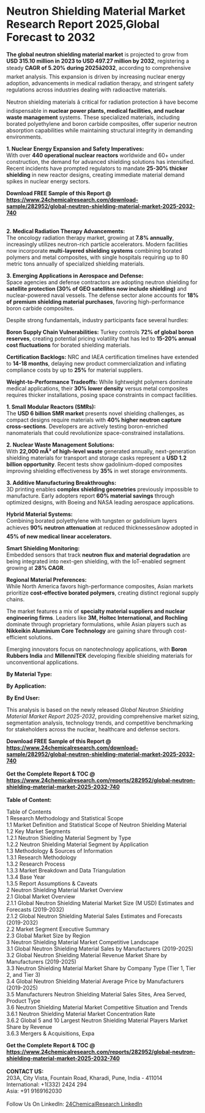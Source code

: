 <h1>Neutron Shielding Material Market Research Report 2025,Global Forecast to 2032</h1><p><strong>The global neutron shielding material market</strong> is projected to grow from <strong>USD 315.10 million in 2023 to USD 497.27 million by 2032</strong>, registering a steady <strong>CAGR of 5.20% during 2025â2032</strong>, according to comprehensive market analysis. This expansion is driven by increasing nuclear energy adoption, advancements in medical radiation therapy, and stringent safety regulations across industries dealing with radioactive materials.</p><p>Neutron shielding materials â critical for radiation protection â have become indispensable in <strong>nuclear power plants, medical facilities, and nuclear waste management</strong> systems. These specialized materials, including borated polyethylene and boron carbide composites, offer superior neutron absorption capabilities while maintaining structural integrity in demanding environments.</p><p><strong>1. Nuclear Energy Expansion and Safety Imperatives:</strong><br>
With over <strong>440 operational nuclear reactors</strong> worldwide and 60+ under construction, the demand for advanced shielding solutions has intensified. Recent incidents have prompted regulators to mandate <strong>25-30% thicker shielding</strong> in new reactor designs, creating immediate material demand spikes in nuclear energy sectors.</p><div><b>Download FREE Sample of this Report @ 
            <a href="https://www.24chemicalresearch.com/download-sample/282952/global-neutron-shielding-material-market-2025-2032-740">
            https://www.24chemicalresearch.com/download-sample/282952/global-neutron-shielding-material-market-2025-2032-740</a></b></div><br><p><strong>2. Medical Radiation Therapy Advancements:</strong><br>
The oncology radiation therapy market, growing at <strong>7.8% annually</strong>, increasingly utilizes neutron-rich particle accelerators. Modern facilities now incorporate <strong>multi-layered shielding systems</strong> combining borated polymers and metal composites, with single hospitals requiring up to 80 metric tons annually of specialized shielding materials.</p><p><strong>3. Emerging Applications in Aerospace and Defense:</strong><br>
Space agencies and defense contractors are adopting neutron shielding for <strong>satellite protection (30% of GEO satellites now include shielding)</strong> and nuclear-powered naval vessels. The defense sector alone accounts for <strong>18% of premium shielding material purchases</strong>, favoring high-performance boron carbide composites.</p><p>Despite strong fundamentals, industry participants face several hurdles:</p><p><strong>Boron Supply Chain Vulnerabilities:</strong> Turkey controls <strong>72% of global boron reserves</strong>, creating potential pricing volatility that has led to <strong>15-20% annual cost fluctuations</strong> for borated shielding materials.</p><p><strong>Certification Backlogs:</strong> NRC and IAEA certification timelines have extended to <strong>14-18 months</strong>, delaying new product commercialization and inflating compliance costs by up to <strong>25%</strong> for material suppliers.</p><p><strong>Weight-to-Performance Tradeoffs:</strong> While lightweight polymers dominate medical applications, their <strong>30% lower density</strong> versus metal composites requires thicker installations, posing space constraints in compact facilities.</p><p><strong>1. Small Modular Reactors (SMRs):</strong><br>
The <strong>USD 6 billion SMR market</strong> presents novel shielding challenges, as compact designs require materials with <strong>40% higher neutron capture cross-sections</strong>. Developers are actively testing boron-enriched nanomaterials that could revolutionize space-constrained installations.</p><p><strong>2. Nuclear Waste Management Solutions:</strong><br>
With <strong>22,000 mÂ³ of high-level waste</strong> generated annually, next-generation shielding materials for transport and storage casks represent a <strong>USD 1.2 billion opportunity</strong>. Recent tests show gadolinium-doped composites improving shielding effectiveness by <strong>35%</strong> in wet storage environments.</p><p><strong>3. Additive Manufacturing Breakthroughs:</strong><br>
3D printing enables <strong>complex shielding geometries</strong> previously impossible to manufacture. Early adopters report <strong>60% material savings</strong> through optimized designs, with Boeing and NASA leading aerospace applications.</p><p><strong>Hybrid Material Systems:</strong><br>
    Combining borated polyethylene with tungsten or gadolinium layers achieves <strong>90% neutron attenuation</strong> at reduced thicknessesânow adopted in <strong>45% of new medical linear accelerators.</strong></p><p><strong>Smart Shielding Monitoring:</strong><br>
    Embedded sensors that track <strong>neutron flux and material degradation</strong> are being integrated into next-gen shielding, with the IoT-enabled segment growing at <strong>28% CAGR</strong>.</p><p><strong>Regional Material Preferences:</strong><br>
    While North America favors high-performance composites, Asian markets prioritize <strong>cost-effective borated polymers</strong>, creating distinct regional supply chains.</p><p>The market features a mix of <strong>specialty material suppliers and nuclear engineering firms</strong>. Leaders like <strong>3M, Holtec International, and Rochling</strong> dominate through proprietary formulations, while Asian players such as <strong>Nikkeikin Aluminium Core Technology</strong> are gaining share through cost-efficient solutions.</p><p>Emerging innovators focus on nanotechnology applications, with <strong>Boron Rubbers India</strong> and <strong>MillenniTEK</strong> developing flexible shielding materials for unconventional applications.</p><p><strong>By Material Type:</strong></p><p><strong>By Application:</strong></p><p><strong>By End User:</strong></p><p>This analysis is based on the newly released <em>Global Neutron Shielding Material Market Report 2025-2032</em>, providing comprehensive market sizing, segmentation analysis, technology trends, and competitive benchmarking for stakeholders across the nuclear, healthcare and defense sectors.</p><div><b>Download FREE Sample of this Report @ 
            <a href="https://www.24chemicalresearch.com/download-sample/282952/global-neutron-shielding-material-market-2025-2032-740">
            https://www.24chemicalresearch.com/download-sample/282952/global-neutron-shielding-material-market-2025-2032-740</a></b></div><br><div><b>Get the Complete Report & TOC @ 
            <a href="https://www.24chemicalresearch.com/reports/282952/global-neutron-shielding-material-market-2025-2032-740">
            https://www.24chemicalresearch.com/reports/282952/global-neutron-shielding-material-market-2025-2032-740</a></b></div><br>
            <b>Table of Content:</b><p>Table of Contents<br />
1 Research Methodology and Statistical Scope<br />
1.1 Market Definition and Statistical Scope of Neutron Shielding Material<br />
1.2 Key Market Segments<br />
1.2.1 Neutron Shielding Material Segment by Type<br />
1.2.2 Neutron Shielding Material Segment by Application<br />
1.3 Methodology & Sources of Information<br />
1.3.1 Research Methodology<br />
1.3.2 Research Process<br />
1.3.3 Market Breakdown and Data Triangulation<br />
1.3.4 Base Year<br />
1.3.5 Report Assumptions & Caveats<br />
2 Neutron Shielding Material Market Overview<br />
2.1 Global Market Overview<br />
2.1.1 Global Neutron Shielding Material Market Size (M USD) Estimates and Forecasts (2019-2032)<br />
2.1.2 Global Neutron Shielding Material Sales Estimates and Forecasts (2019-2032)<br />
2.2 Market Segment Executive Summary<br />
2.3 Global Market Size by Region<br />
3 Neutron Shielding Material Market Competitive Landscape<br />
3.1 Global Neutron Shielding Material Sales by Manufacturers (2019-2025)<br />
3.2 Global Neutron Shielding Material Revenue Market Share by Manufacturers (2019-2025)<br />
3.3 Neutron Shielding Material Market Share by Company Type (Tier 1, Tier 2, and Tier 3)<br />
3.4 Global Neutron Shielding Material Average Price by Manufacturers (2019-2025)<br />
3.5 Manufacturers Neutron Shielding Material Sales Sites, Area Served, Product Type<br />
3.6 Neutron Shielding Material Market Competitive Situation and Trends<br />
3.6.1 Neutron Shielding Material Market Concentration Rate<br />
3.6.2 Global 5 and 10 Largest Neutron Shielding Material Players Market Share by Revenue<br />
3.6.3 Mergers & Acquisitions, Expa</p><div><b>Get the Complete Report & TOC @ 
            <a href="https://www.24chemicalresearch.com/reports/282952/global-neutron-shielding-material-market-2025-2032-740">
            https://www.24chemicalresearch.com/reports/282952/global-neutron-shielding-material-market-2025-2032-740</a></b></div><br><b>CONTACT US:</b><br>
            203A, City Vista, Fountain Road, Kharadi, Pune, India - 411014<br>
            International: +1(332) 2424 294<br>
            Asia: +91 9169162030 <br><br>
            Follow Us On LinkedIn: <a href="https://www.linkedin.com/company/24chemicalresearch/">24ChemicalResearch LinkedIn</a>